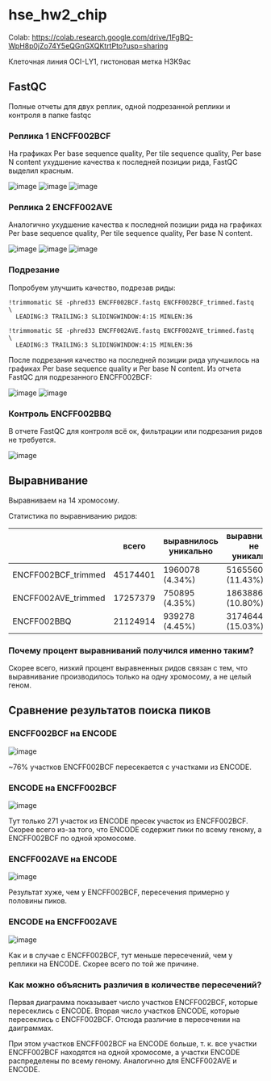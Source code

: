 # hse_hw2_chip

Colab: https://colab.research.google.com/drive/1FgBQ-WpH8p0jZo74Y5eQGnGXQKtrtPto?usp=sharing

Клеточная линия OCI-LY1, гистоновая метка H3K9ac

## FastQC

Полные отчеты для двух реплик, одной подрезанной реплики и контроля в папке fastqc

### Реплика 1 ENCFF002BCF

На графиках Per base sequence quality, Per tile sequence quality, Per base N content ухудшение качества к последней позиции рида, FastQC выделил красным.

![image](https://user-images.githubusercontent.com/20297250/157728072-2d606ed7-c9d5-446e-bff6-a67376619012.png)
![image](https://user-images.githubusercontent.com/20297250/157728195-b70b6fb0-2399-4700-9b24-d2a218e92cd3.png)
![image](https://user-images.githubusercontent.com/20297250/157728133-97daf5f4-d106-4435-80b9-5d2e017c9ec9.png)

### Реплика 2 ENCFF002AVE

Аналогично ухудшение качества к последней позиции рида на графиках Per base sequence quality, Per tile sequence quality, Per base N content.

![image](https://user-images.githubusercontent.com/20297250/157728505-15b3049b-ee35-4a32-b645-6ef3ff054352.png)
![image](https://user-images.githubusercontent.com/20297250/157728536-983418c9-00ae-43f9-b62d-68f2b41e1866.png)
![image](https://user-images.githubusercontent.com/20297250/157728550-32526714-a3df-4052-b27c-44a216368824.png)

### Подрезание

Попробуем улучшить качество, подрезав риды:

    !trimmomatic SE -phred33 ENCFF002BCF.fastq ENCFF002BCF_trimmed.fastq  \
      LEADING:3 TRAILING:3 SLIDINGWINDOW:4:15 MINLEN:36

    !trimmomatic SE -phred33 ENCFF002AVE.fastq ENCFF002AVE_trimmed.fastq  \
      LEADING:3 TRAILING:3 SLIDINGWINDOW:4:15 MINLEN:36
      
После подрезания качество на последней позиции рида улучшилось на графиках Per base sequence quality и Per base N content. Из отчета FastQC для подрезанного ENCFF002BCF:

![image](https://user-images.githubusercontent.com/20297250/157729082-9cf77962-705e-4b24-ae7d-85886a8ecd48.png)
![image](https://user-images.githubusercontent.com/20297250/157729103-ccb9170d-ec5c-4b22-8672-a6ab8f821356.png)

### Контроль ENCFF002BBQ

В отчете FastQC для контроля всё ок, фильтрации или подрезания ридов не требуется.

![image](https://user-images.githubusercontent.com/20297250/157729475-763fcea6-47d9-4c74-9517-3c16dc759ece.png)

## Выравнивание

Выравниваем на 14 хромосому.

Статистика по выравниванию ридов:

|                     | всего    | выравнилось уникально | выравнилось не уникально | не выравнилось    |
|---------------------|----------|-----------------------|--------------------------|-------------------|
| ENCFF002BCF_trimmed | 45174401 | 1960078 (4.34%)       | 5165560 (11.43%)         | 38048763 (84.23%) |
| ENCFF002AVE_trimmed | 17257379 | 750895 (4.35%)        | 1863886 (10.80%)         | 14642598 (84.85%) |
| ENCFF002BBQ         | 21124914 | 939278 (4.45%)        | 3174644 (15.03%)         | 17010992 (80.53%) |

### Почему процент выравниваний получился именно таким?

Скорее всего, низкий процент выравненных ридов связан с тем, что выравнивание производилось только на одну хромосому, а не целый геном.

## Сравнение результатов поиска пиков

### ENCFF002BCF на ENCODE

![image](https://user-images.githubusercontent.com/20297250/157736741-81ae0185-48ce-46f2-9c2f-5f27a434bff7.png)

~76% участков ENCFF002BCF пересекается с участками из ENCODE. 

### ENCODE на ENCFF002BCF

![image](https://user-images.githubusercontent.com/20297250/157737016-f7602216-b1d3-4503-ab19-7ecb6ca36dad.png)

Тут только 271 участок из ENCODE пресек участок из ENCFF002BCF. Скорее всего из-за того, что ENCODE содержит пики по всему геному, а ENCFF002BCF по одной хромосоме.

### ENCFF002AVE на ENCODE

![image](https://user-images.githubusercontent.com/20297250/157737078-6572369f-afdb-444b-b441-d4932d2ae99e.png)

Результат хуже, чем у ENCFF002BCF, пересечения примерно у половины пиков.

### ENCODE на ENCFF002AVE

![image](https://user-images.githubusercontent.com/20297250/157737111-09879395-d3a4-4c40-a584-79d37a519f14.png)

Как и в случае с ENCFF002BCF, тут меньше пересечений, чем у реплики на ENCODE. Cкорее всего по той же причине.

### Как можно объяснить различия в количестве пересечений?

Первая диаграмма показывает число участков ENCFF002BCF, которые пересеклись с ENCODE. Вторая число участков ENCODE, которые пересеклись с ENCFF002BCF. 
Отсюда различие в пересечении на даиграммах.

При этом участков ENCFF002BCF на ENCODE больше, т. к. все участки ENCFF002BCF находятся на одной хромосоме, а участки ENCODE распределены по всему геному. Аналогично для ENCFF002AVE и ENCODE.
